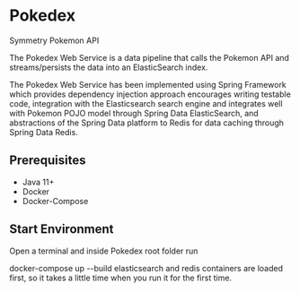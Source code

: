 # Pokedex

Symmetry Pokemon API

The Pokedex Web Service is a data pipeline that calls the Pokemon API and streams/persists the data into an ElasticSearch index. 

The Pokedex Web Service has been implemented using Spring Framework which provides dependency injection approach encourages writing testable code, integration with the Elasticsearch search engine and integrates well with Pokemon POJO model through Spring Data ElasticSearch, and abstractions of the Spring Data platform to Redis for data caching through Spring Data Redis.


## Prerequisites

- Java 11+
- Docker
- Docker-Compose

## Start Environment

Open a terminal and inside Pokedex root folder run

docker-compose up --build
elasticsearch and redis containers are loaded first, so it takes a little time when you run it for the first time.





